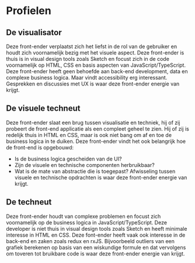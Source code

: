 # Profielen 

## De visualisator
Deze front-ender verplaatst zich het liefst in de rol van de gebruiker en houdt zich voornamelijk bezig met het visuele aspect. Deze front-ender is thuis is in visual design tools zoals Sketch en focust zich in de code voornamelijk op HTML, CSS en basis aspecten van JavaScript/TypeScript. Deze front-ender heeft geen behoefde aan back-end development, data en complexe business logica. Maar vindt accessibility erg interessant. Gesprekken en discussies met UX is waar deze front-ender energie van krijgt. 

## De visuele techneut 
Deze front-ender slaat een brug tussen visualisatie en techniek, hij of zij probeert de front-end applicatie als een compleet geheel te zien. Hij of zij is redelijk thuis in HTML en CSS, maar is ook niet bang om af en toe de business logica in te duiken. Deze front-ender vindt het ook belangrijk hoe de front-end is opgebouwd: 
- Is de business logica gescheiden van de UI? 
- Zijn de visuele en technische componenten herbruikbaar? 
- Wat is de mate van abstractie die is toegepast? 
Afwisseling tussen visuele en technische opdrachten is waar deze front-ender energie van krijgt. 

## De techneut
Deze front-ender houdt van complexe problemen en focust zich voornamelijk op de business logica in JavaScript/TypeScript. Deze developer is niet thuis in visual design tools zoals Sketch en heeft minimale interesse in HTML en CSS. Deze font-ender heeft vaak ook interesse in de back-end en zaken zoals redux en rxJS. Bijvoorbeeld outliers van een grafiek berekenen op basis van een wiskundige formule en dat vervolgens om toveren tot bruikbare code is waar deze front-ender energie van krijgt.